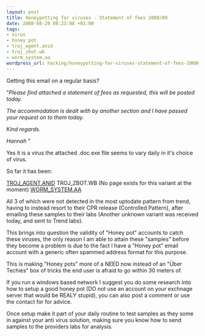 ```yaml
--- 
layout: post
title: Honeypotting for viruses - Statement of fees 2008/09
date: 2008-08-29 08:23:08 +01:00
tags: 
- virus
- honey pot
- troj_agent.anid
- troj_zbot.wb
- worm_system.aa
wordpress_url: hacking/honeypotting-for-viruses-statement-of-fees-200809
---
```

Getting this email on a regular basis?

"<em>Please find attached a statement of fees as requested, this will be
posted today.</em>

<em>The accommodation is dealt with by another section and I have passed
your request on to them today.</em>

<em>Kind regards.</em>

<em>Hannah </em>"

Yes it is a virus the attached .doc.exe file seems to vary daily in it's choice of virus.

So far it has been:

<a href="http://www.trendmicro.com/vinfo/virusencyclo/default5.asp?VName=TROJ_AGENT.ANID">TROJ_AGENT.ANID</a>
TROJ_ZBOT.WB (No page exists for this variant at the moment)
<a href="http://www.trendmicro.com/vinfo/virusencyclo/default5.asp?VName=WORM_SYSTEM.AA">WORM_SYSTEM.AA</a>

All 3 of which were not detected in the most uptodate pattern from trend, having to instead resort to their CPR release (Controlled Pattern), after emailing these samples to their labs (Another unknown variant was received today, and sent to Trend labs).

This brings into question the validity of "Honey pot" accounts to catch these viruses, the only reason I am able to attain these "samples" before they become a problem is due to the fact I have a "Honey pot" email account with a generic often spammed address format for this purpose.

This is making "Honey pots" more of a NEED now instead of an "Über Techies" box of tricks the end user is afraid to go within 30 meters of.

If you run a windows based network I suggest you do some research into how to setup a good honey pot (DO not use an account on your exchnage server that would be REALY stupid), you can also post a comment or use the contact for for advice.

Once setup make it part of your daily routine to test samples as they some in against your anti virus solution, making sure you know how to send samples to the providers labs for analysis.
